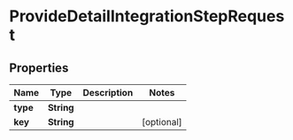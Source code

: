 

# ProvideDetailIntegrationStepRequest

## Properties

Name | Type | Description | Notes
------------ | ------------- | ------------- | -------------
**type** | **String** |  | 
**key** | **String** |  |  [optional]



